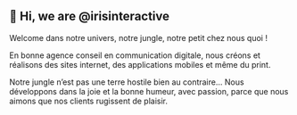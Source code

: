 ## 🐒 Hi, we are @irisinteractive

Welcome dans notre univers, notre jungle, notre petit chez nous quoi !

En bonne agence conseil en communication digitale, nous créons et réalisons des sites internet, des applications mobiles et même du print.

Notre jungle n’est pas une terre hostile bien au contraire… Nous développons dans la joie et la bonne humeur, avec passion, parce que nous aimons que nos clients rugissent de plaisir.
